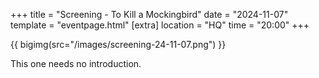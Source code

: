 +++
title = "Screening - To Kill a Mockingbird"
date = "2024-11-07"
template = "eventpage.html"
[extra]
location = "HQ"
time = "20:00"
+++

{{ bigimg(src="/images/screening-24-11-07.png") }}

This one needs no introduction.
